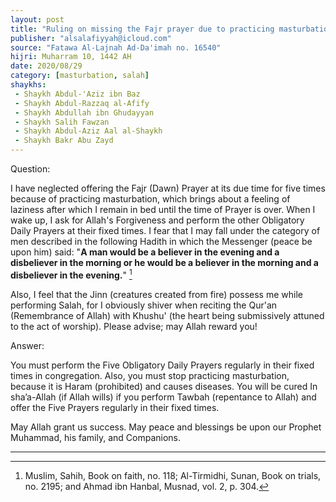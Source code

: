 ```yaml
---
layout: post
title: "Ruling on missing the Fajr prayer due to practicing masturbation"
publisher: "alsalafiyyah@icloud.com"
source: "Fatawa Al-Lajnah Ad-Da'imah no. 16540"
hijri: Muharram 10, 1442 AH
date: 2020/08/29
category: [masturbation, salah]
shaykhs: 
 - Shaykh Abdul-'Aziz ibn Baz
 - Shaykh Abdul-Razzaq al-Afify
 - Shaykh Abdullah ibn Ghudayyan
 - Shaykh Salih Fawzan
 - Shaykh Abdul-Aziz Aal al-Shaykh
 - Shaykh Bakr Abu Zayd
---
```


Question: 

I have neglected offering the Fajr (Dawn) Prayer at its due time for five times because of practicing masturbation, which brings about a feeling of laziness after which I remain in bed until the time of Prayer is over. When I wake up, I ask for Allah's Forgiveness and perform the other Obligatory Daily Prayers at their fixed times. I fear that I may fall under the category of men described in the following Hadith in which the Messenger (peace be upon him) said: "**A man would be a believer in the evening and a disbeliever in the morning or he would be a believer in the morning and a disbeliever in the evening.**" [^1] 

Also, I feel that the Jinn (creatures created from fire) possess me while performing Salah, for I obviously shiver when reciting the Qur'an (Remembrance of Allah) with Khushu' (the heart being submissively attuned to the act of worship). Please advise; may Allah reward you!


Answer:

You must perform the Five Obligatory Daily Prayers regularly in their fixed times in congregation. Also, you must stop practicing masturbation, because it is Haram (prohibited) and causes diseases. You will be cured In sha’a-Allah (if Allah wills) if you perform Tawbah (repentance to Allah) and offer the Five Prayers regularly in their fixed times.

May Allah grant us success. May peace and blessings be upon our Prophet Muhammad, his family, and Companions.

---
[^1]: Muslim, Sahih, Book on faith, no. 118; Al-Tirmidhi, Sunan, Book on trials, no. 2195; and Ahmad ibn Hanbal, Musnad, vol. 2, p. 304.
